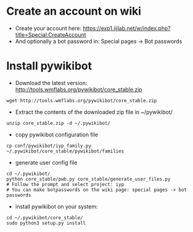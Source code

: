 # Create an account on wiki
- Create your account here: https://exp1.iijlab.net/w/index.php?title=Special:CreateAccount
- And optionally a bot password in: Special pages -> Bot passwords

# Install pywikibot
- Download the latest version: http://tools.wmflabs.org/pywikibot/core_stable.zip
```
wget http://tools.wmflabs.org/pywikibot/core_stable.zip
```
- Extract the contents of the downloaded zip file in ~/pywikibot/
```
unzip core_stable.zip -d ~/.pywikibot/
```
- copy pywikibot configuration file
```
cp conf/pywikibot/iyp_family.py ~/.pywikibot/core_stable/pywikibot/families
```
- generate user config file
```
cd ~/.pywikibot/
python core_stable/pwb.py core_stable/generate_user_files.py
# Follow the prompt and select project: iyp
# You can make botpasswords on the wiki page: special pages -> bot passwords
```
- install pywikibot on your system:
```
cd ~/.pywikibot/core_stable/
sudo python3 setup.py install
```

